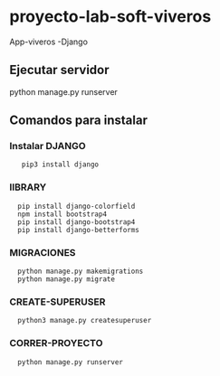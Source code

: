 # proyecto-lab-soft-viveros
App-viveros -Django

## Ejecutar servidor 
   python manage.py runserver

## Comandos para instalar  
   
   ### Instalar DJANGO
       pip3 install django
   ### lIBRARY 
      pip install django-colorfield
      npm install bootstrap4
      pip install django-bootstrap4
      pip install django-betterforms
   ### MIGRACIONES
      python manage.py makemigrations
      python manage.py migrate
   ### CREATE-SUPERUSER
      python3 manage.py createsuperuser
   ### CORRER-PROYECTO
      python manage.py runserver
